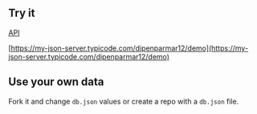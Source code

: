 ## Try it

[API](https://my-json-server.typicode.com/dipenparmar12/demo/cms)

[https://my-json-server.typicode.com/dipenparmar12/demo](https://my-json-server.typicode.com/dipenparmar12/demo)

## Use your own data

Fork it and change `db.json` values or create a repo with a `db.json` file.
